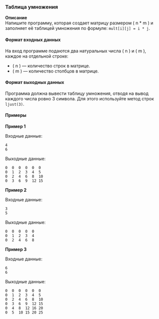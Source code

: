 ### Таблица умножения

**Описание**  
Напишите программу, которая создает матрицу размером \( n * m \) и заполняет её таблицей умножения по формуле:  `mult[i][j] = i * j`.

#### Формат входных данных
На вход программе подаются два натуральных числа \( n \) и \( m \), каждое на отдельной строке:
- \( n \) — количество строк в матрице.
- \( m \) — количество столбцов в матрице.

#### Формат выходных данных
Программа должна вывести таблицу умножения, отводя на вывод каждого числа ровно 3 символа. Для этого используйте метод строк `ljust(3)`.

#### Примеры

**Пример 1**

Входные данные:
```
4
6
```

Выходные данные:
```
0  0  0  0  0  0  
0  1  2  3  4  5  
0  2  4  6  8  10 
0  3  6  9  12 15
```

**Пример 2**

Входные данные:
```
3
5
```

Выходные данные:
```
0  0  0  0  0  
0  1  2  3  4  
0  2  4  6  8  
```

**Пример 3**

Входные данные:
```
6
6
```

Выходные данные:
```
0  0  0  0  0  0  
0  1  2  3  4  5  
0  2  4  6  8  10 
0  3  6  9  12 15 
0  4  8  12 16 20 
0  5  10 15 20 25
```

